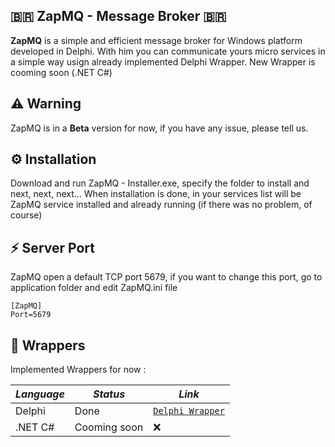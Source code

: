 ## 🇧🇷  ZapMQ - Message Broker 🇧🇷
  
  <b>ZapMQ</b> is a simple and efficient message broker for Windows platform developed in Delphi. With him you can communicate yours micro services in a simple way usign already implemented Delphi Wrapper. New Wrapper is cooming soon (.NET C#)

## ⚠️ Warning

ZapMQ is in a <b>Beta</b> version for now, if you have any issue, please tell us.

## ⚙️ Installation

Download and run ZapMQ - Installer.exe, specify the folder to install and next, next, next...
When installation is done, in your services list will be ZapMQ service installed and already running (if there was no problem, of course)

## ⚡️ Server Port

ZapMQ open a default TCP port 5679, if you want to change this port, go to application folder and edit ZapMQ.ini file

```iniFile
[ZapMQ]
Port=5679 
```

## 🧬  Wrappers

Implemented Wrappers for now :

| _Language_ | _Status_        | _Link_            | 
| ---------- | --------------- | ----------------- |
|  Delphi    | Done            | [`Delphi Wrapper`](https://github.com/HashLoad/boss)|
|  .NET C#   | Cooming soon    | ❌                |
